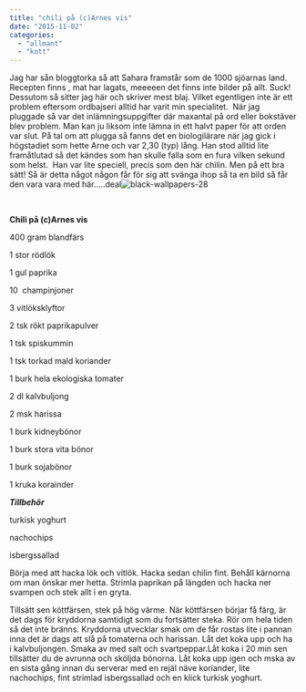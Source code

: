 ```yaml
---
title: "chili på (c)Arnes vis"
date: "2015-11-02"
categories: 
  - "allmant"
  - "kott"
---
```


Jag har sån bloggtorka så att Sahara framstår som de 1000 sjöarnas land. Recepten finns , mat har lagats, meeeeen det finns inte bilder på allt. Suck! Dessutom så sitter jag här och skriver mest blaj. Vilket egentligen inte är ett problem eftersom ordbajseri alltid har varit min specialitet.  När jag pluggade så var det inlämningsuppgifter där maxantal på ord eller bokstäver blev problem. Man kan ju liksom inte lämna in ett halvt paper för att orden var slut. På tal om att plugga så fanns det en biologilärare när jag gick i högstadiet som hette Arne och var 2,30 (typ) lång. Han stod alltid lite framåtlutad så det kändes som han skulle falla som en fura vilken sekund som helst.  Han var lite speciell, precis som den här chilin. Men på ett bra sätt! Så är detta något någon får för sig att svänga ihop så ta en bild så får den vara vara med här.....deal![![black-wallpapers-28](images/black-wallpapers-28-1020x638.jpg)](http://import.local/wp-content/uploads/2015/11/black-wallpapers-28.jpg)

 

**Chili på (c)Arnes vis**

400 gram blandfärs

1 stor rödlök

1 gul paprika

10  champinjoner

3 vitlöksklyftor

2 tsk rökt paprikapulver

1 tsk spiskummin

1 tsk torkad mald koriander

1 burk hela ekologiska tomater

2 dl kalvbuljong

2 msk harissa

1 burk kidneybönor

1 burk stora vita bönor

1 burk sojabönor

1 kruka korainder

_**Tillbehör**_

turkisk yoghurt

nachochips

isbergssallad

Börja med att hacka lök och vitlök. Hacka sedan chilin fint. Behåll kärnorna om man önskar mer hetta. Strimla paprikan på längden och hacka ner svampen och stek allt i en gryta.

Tillsätt sen köttfärsen, stek på hög värme. När köttfärsen börjar få färg, är det dags för kryddorna samtidigt som du fortsätter steka. Rör om hela tiden så det inte bränns. Kryddorna utvecklar smak om de får rostas lite i pannan inna det är dags att slå på tomaterna och harissan. Låt det koka upp och ha i kalvbuljongen. Smaka av med salt och svartpeppar.Låt koka i 20 min sen tillsätter du de avrunna och sköljda bönorna. Låt koka upp igen och mska av en sista gång innan du serverar med en rejäl näve koriander, lite nachochips, fint strimlad isbergssallad och en klick turkisk yoghurt.
